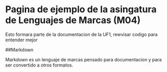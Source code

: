 # Pagina de ejemplo de la asingatura de Lenguajes de Marcas (M04)

Esto formara parte de la documentacion de la UF1, rewvisar codigo para entender mejor

##Markdown

Markdown es un lenguaje de marcas pensado para documentacion y para ser convertido a otros formatos.
